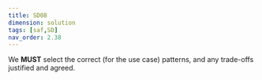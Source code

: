 ```yaml
---
title: SD08
dimension: solution
tags: [saf,SD]
nav_order: 2.38
---
```


We **MUST** select the correct (for the use case) patterns, and any trade-offs justified and agreed.   